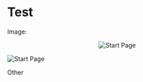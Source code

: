 # Test

Image:  
<p align="center">
  <img src="https://github.com/ysunlab/PipelineDog/blob/master/img.d/startPage.jpg?raw=true" alt="Start Page" />
</p>


![Start Page](https://github.com/ysunlab/PipelineDog/blob/master/img.d/startPage.jpg?raw=true)

Other
